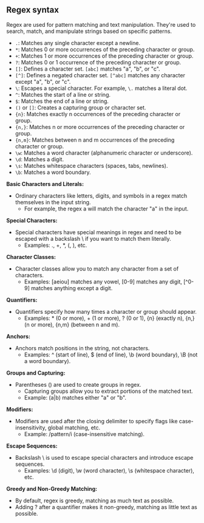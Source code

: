 ## Regex syntax ##

Regex are used for pattern matching and text manipulation. 
They're used to search, match, and manipulate strings based on specific patterns. 

- `.`: Matches any single character except a newline.
- `*`: Matches 0 or more occurrences of the preceding character or group.
- `+`: Matches 1 or more occurrences of the preceding character or group.
- `?`: Matches 0 or 1 occurrence of the preceding character or group.
- `[]`: Defines a character set. `[abc]` matches "a", "b", or "c".
- `[^]`: Defines a negated character set. `[^abc]` matches any character except "a", "b", or "c".
- `\`: Escapes a special character. For example, `\.` matches a literal dot.
- `^`: Matches the start of a line or string.
- `$`: Matches the end of a line or string.
- `()` or `[]`: Creates a capturing group or character set.
- `{n}`: Matches exactly n occurrences of the preceding character or group.
- `{n,}`: Matches n or more occurrences of the preceding character or group.
- `{n,m}`: Matches between n and m occurrences of the preceding character or group.
- `\w`: Matches a word character (alphanumeric character or underscore).
- `\d`: Matches a digit.
- `\s`: Matches whitespace characters (spaces, tabs, newlines).
- `\b`: Matches a word boundary.

**Basic Characters and Literals:**
- Ordinary characters like letters, digits, and symbols in a regex match themselves in the input string.
  - For example, the regex a will match the character "a" in the input.
    
**Special Characters:**
 - Special characters have special meanings in regex and need to be escaped with a backslash \ if you want to match them literally.
   - Examples: \., \+, \*, \(, \), etc.
        
**Character Classes:**
- Character classes allow you to match any character from a set of characters.
  - Examples: [aeiou] matches any vowel, [0-9] matches any digit, [^0-9] matches anything except a digit.
    
**Quantifiers:**
- Quantifiers specify how many times a character or group should appear.
  - Examples: * (0 or more), + (1 or more), ? (0 or 1), {n} (exactly n), {n,} (n or more), {n,m} (between n and m).
    
**Anchors:**
- Anchors match positions in the string, not characters.
  - Examples: ^ (start of line), $ (end of line), \b (word boundary), \B (not a word boundary).
    
**Groups and Capturing:**
- Parentheses () are used to create groups in regex.
  - Capturing groups allow you to extract portions of the matched text.
  - Example: (a|b) matches either "a" or "b".
    
**Modifiers:**
- Modifiers are used after the closing delimiter to specify flags like case-insensitivity, global matching, etc.
  - Example: /pattern/i (case-insensitive matching).
    
**Escape Sequences:**
- Backslash \ is used to escape special characters and introduce escape sequences.
  - Examples: \d (digit), \w (word character), \s (whitespace character), etc.
    
**Greedy and Non-Greedy Matching:**
- By default, regex is greedy, matching as much text as possible.
- Adding ? after a quantifier makes it non-greedy, matching as little text as possible.
